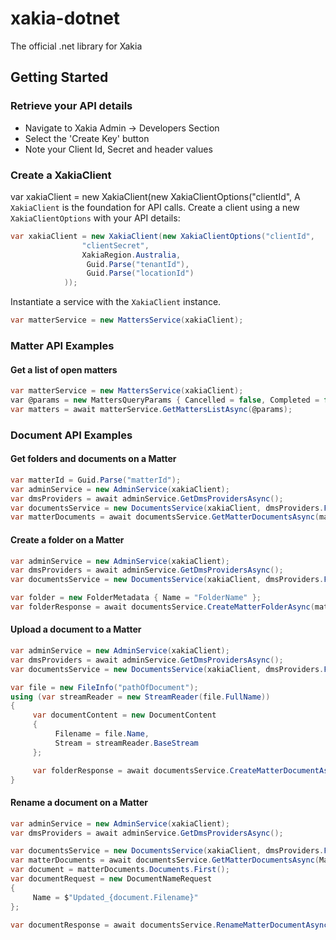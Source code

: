 # xakia-dotnet
The official .net library for Xakia

## Getting Started

### Retrieve your API details
- Navigate to Xakia Admin -> Developers Section
- Select the 'Create Key' button
- Note your Client Id, Secret and header values


### Create a XakiaClient

var xakiaClient = new XakiaClient(new XakiaClientOptions("clientId",
A `XakiaClient` is the foundation for API calls. Create a client using a new `XakiaClientOptions` with your API details:

```csharp
var xakiaClient = new XakiaClient(new XakiaClientOptions("clientId",
                "clientSecret",
                XakiaRegion.Australia,
                 Guid.Parse("tenantId"),
                 Guid.Parse("locationId")
            ));

```
Instantiate a service with the `XakiaClient` instance.

```csharp
var matterService = new MattersService(xakiaClient);
```

### Matter API Examples

#### Get a list of open matters
```csharp
var matterService = new MattersService(xakiaClient);
var @params = new MattersQueryParams { Cancelled = false, Completed = false };
var matters = await matterService.GetMattersListAsync(@params);
```

### Document API Examples

#### Get folders and documents on a Matter

```csharp
var matterId = Guid.Parse("matterId");
var adminService = new AdminService(xakiaClient);
var dmsProviders = await adminService.GetDmsProvidersAsync();
var documentsService = new DocumentsService(xakiaClient, dmsProviders.First().DmsProviderId);
var matterDocuments = await documentsService.GetMatterDocumentsAsync(matterId);
```

#### Create a folder on a Matter

```csharp
var adminService = new AdminService(xakiaClient);
var dmsProviders = await adminService.GetDmsProvidersAsync();
var documentsService = new DocumentsService(xakiaClient, dmsProviders.First().DmsProviderId);

var folder = new FolderMetadata { Name = "FolderName" };
var folderResponse = await documentsService.CreateMatterFolderAsync(matterId, folder);
```

#### Upload a document to a Matter

```csharp
var adminService = new AdminService(xakiaClient);
var dmsProviders = await adminService.GetDmsProvidersAsync();
var documentsService = new DocumentsService(xakiaClient, dmsProviders.First().DmsProviderId);

var file = new FileInfo("pathOfDocument");
using (var streamReader = new StreamReader(file.FullName))
{
     var documentContent = new DocumentContent
     {
          Filename = file.Name,
          Stream = streamReader.BaseStream
     };

     var folderResponse = await documentsService.CreateMatterDocumentAsync(matterId, documentContent);
}
```

#### Rename a document on a Matter

```csharp
var adminService = new AdminService(xakiaClient);
var dmsProviders = await adminService.GetDmsProvidersAsync();

var documentsService = new DocumentsService(xakiaClient, dmsProviders.First().DmsProviderId);
var matterDocuments = await documentsService.GetMatterDocumentsAsync(MatterId);
var document = matterDocuments.Documents.First();
var documentRequest = new DocumentNameRequest
{
     Name = $"Updated_{document.Filename}"
};

var documentResponse = await documentsService.RenameMatterDocumentAsync(MatterId, document.DocumentId, documentRequest);
```